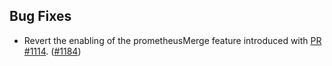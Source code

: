 ## Bug Fixes
- Revert the enabling of the prometheusMerge feature introduced with [PR #1114](https://github.com/kyma-project/istio/pull/1114). ([#1184](https://github.com/kyma-project/istio/pull/1184))
